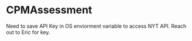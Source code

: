 # CPMAssessment

Need to save API Key in OS enviorment variable to access NYT API. Reach out to Eric for key.
